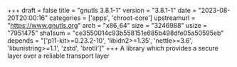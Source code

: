 +++
draft = false
title = "gnutls 3.8.1-1"
version = "3.8.1-1"
date = "2023-08-20T20:00:16"
categories = ['apps', 'chroot-core']
upstreamurl = "https://www.gnutls.org"
arch = "x86_64"
size = "3246988"
usize = "7951475"
sha1sum = "ce3550014c93b558151e685b498dfe05a50595eb"
depends = "['p11-kit>=0.23.2-10', 'libidn2>=1.35', 'nettle>=3.6', 'libunistring>=1.1', 'zstd', 'brotli']"
+++
A library which provides a secure layer over a reliable transport layer